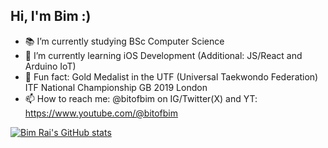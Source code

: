## Hi, I'm Bim :)

- 📚 I’m currently studying BSc Computer Science
- 🌱 I’m currently learning iOS Development (Additional: JS/React and Arduino IoT)
- 🥋 Fun fact: Gold Medalist in the UTF (Universal Taekwondo Federation) ITF National Championship GB 2019 London
- 📫 How to reach me: @bitofbim on IG/Twitter(X) and YT: https://www.youtube.com/@bitofbim

[![Bim Rai's GitHub stats](https://github-readme-stats.vercel.app/api?username=bimrai)](https://github.com/bimrai/github-readme-stats)
